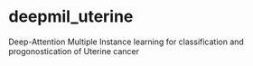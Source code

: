 # deepmil_uterine
Deep-Attention Multiple Instance learning for classification and progonostication of Uterine cancer